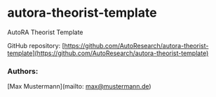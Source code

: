 # autora-theorist-template

AutoRA Theorist Template

GitHub repository: [https://github.com/AutoResearch/autora-theorist-template](https://github.com/AutoResearch/autora-theorist-template)

### Authors:

[Max Mustermann](mailto: max@mustermann.de)

